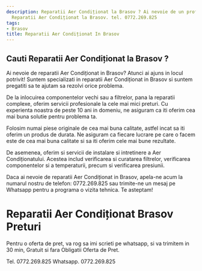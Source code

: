 ```yaml
---
description: Reparatii Aer Condiționat la Brasov ? Ai nevoie de un profesionist in
  Reparatii Aer Condiționat la Brasov. tel. 0772.269.825
tags:
- Brasov
title: Reparatii Aer Condiționat In Brasov
---
```



## Cauti Reparatii Aer Condiționat la Brasov ?

Ai nevoie de reparatii Aer Condiționat in Brasov? Atunci ai ajuns in locul potrivit! Suntem specializati in reparatii Aer Condiționat in Brasov si suntem pregatiti sa te ajutam sa rezolvi orice problema.

De la inlocuirea componentelor vechi sau a filtrelor, pana la reparatii complexe, oferim servicii profesionale la cele mai mici preturi. Cu experienta noastra de peste 10 ani in domeniu, ne asiguram ca iti oferim cea mai buna solutie pentru problema ta.

Folosim numai piese originale de cea mai buna calitate, astfel incat sa iti oferim un produs de durata. Ne asiguram ca fiecare lucrare pe care o facem este de cea mai buna calitate si sa iti oferim cele mai bune rezultate.

De asemenea, oferim si servicii de instalare si intretinere a Aer Condiționatului. Acestea includ verificarea si curatarea filtrelor, verificarea componentelor si a temperaturii, precum si verificarea presiunii.

Daca ai nevoie de reparatii Aer Condiționat in Brasov, apela-ne acum la numarul nostru de telefon: 0772.269.825 sau trimite-ne un mesaj pe Whatsapp pentru a programa o vizita tehnica. Te asteptam!

# Reparatii Aer Condiționat Brasov Preturi
Pentru o oferta de pret, va rog sa imi scrieti pe whatsapp, si va trimitem in 30 min, Gratuit si fara Obligatii Oferta de Pret.

Tel. 0772.269.825
Whatsapp. 0772.269.825